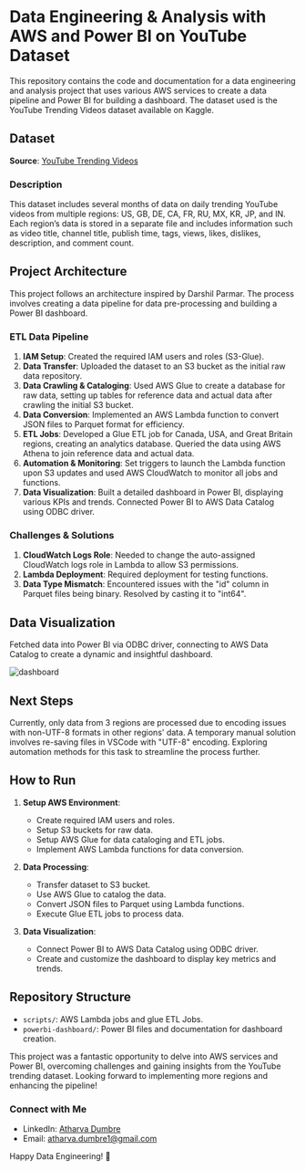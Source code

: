 # Data Engineering & Analysis with AWS and Power BI on YouTube Dataset

This repository contains the code and documentation for a data engineering and analysis project that uses various AWS services to create a data pipeline and Power BI for building a dashboard. The dataset used is the YouTube Trending Videos dataset available on Kaggle.

## Dataset

**Source**: [YouTube Trending Videos](https://www.kaggle.com/datasets/datasnaek/youtube-new/data)

### Description

This dataset includes several months of data on daily trending YouTube videos from multiple regions: US, GB, DE, CA, FR, RU, MX, KR, JP, and IN. Each region’s data is stored in a separate file and includes information such as video title, channel title, publish time, tags, views, likes, dislikes, description, and comment count.

## Project Architecture

This project follows an architecture inspired by Darshil Parmar. The process involves creating a data pipeline for data pre-processing and building a Power BI dashboard.

### ETL Data Pipeline

1. **IAM Setup**: Created the required IAM users and roles (S3-Glue).
2. **Data Transfer**: Uploaded the dataset to an S3 bucket as the initial raw data repository.
3. **Data Crawling & Cataloging**: Used AWS Glue to create a database for raw data, setting up tables for reference data and actual data after crawling the initial S3 bucket.
4. **Data Conversion**: Implemented an AWS Lambda function to convert JSON files to Parquet format for efficiency.
5. **ETL Jobs**: Developed a Glue ETL job for Canada, USA, and Great Britain regions, creating an analytics database. Queried the data using AWS Athena to join reference data and actual data.
6. **Automation & Monitoring**: Set triggers to launch the Lambda function upon S3 updates and used AWS CloudWatch to monitor all jobs and functions.
7. **Data Visualization**: Built a detailed dashboard in Power BI, displaying various KPIs and trends. Connected Power BI to AWS Data Catalog using ODBC driver.

### Challenges & Solutions

1. **CloudWatch Logs Role**: Needed to change the auto-assigned CloudWatch logs role in Lambda to allow S3 permissions.
2. **Lambda Deployment**: Required deployment for testing functions.
3. **Data Type Mismatch**: Encountered issues with the "id" column in Parquet files being binary. Resolved by casting it to "int64".

## Data Visualization

Fetched data into Power BI via ODBC driver, connecting to AWS Data Catalog to create a dynamic and insightful dashboard.

![dashboard](https://github.com/atharvadumbre/YouTube-Data-Engg-Analysis/assets/59522832/2de3dbe8-e9b3-414a-b623-add76254b7bc)



## Next Steps

Currently, only data from 3 regions are processed due to encoding issues with non-UTF-8 formats in other regions' data. A temporary manual solution involves re-saving files in VSCode with "UTF-8" encoding. Exploring automation methods for this task to streamline the process further.

## How to Run

1. **Setup AWS Environment**:
   - Create required IAM users and roles.
   - Setup S3 buckets for raw data.
   - Setup AWS Glue for data cataloging and ETL jobs.
   - Implement AWS Lambda functions for data conversion.

2. **Data Processing**:
   - Transfer dataset to S3 bucket.
   - Use AWS Glue to catalog the data.
   - Convert JSON files to Parquet using Lambda functions.
   - Execute Glue ETL jobs to process data.

3. **Data Visualization**:
   - Connect Power BI to AWS Data Catalog using ODBC driver.
   - Create and customize the dashboard to display key metrics and trends.

## Repository Structure

- `scripts/`: AWS Lambda jobs and glue ETL Jobs.
- `powerbi-dashboard/`: Power BI files and documentation for dashboard creation.


This project was a fantastic opportunity to delve into AWS services and Power BI, overcoming challenges and gaining insights from the YouTube trending dataset. Looking forward to implementing more regions and enhancing the pipeline!

### Connect with Me

- LinkedIn: [Atharva Dumbre](https://www.linkedin.com/in/atharvadumbre/)
- Email: [atharva.dumbre1@gmail.com](mailto:atharva.dumbre1@gmail.com)

Happy Data Engineering! 🚀
